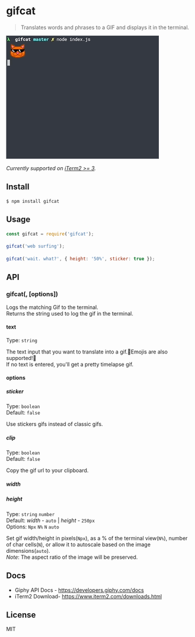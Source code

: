 # gifcat

>  Translates words and phrases to a GIF and displays it in the terminal.

![](./media/demo.gif)

*Currently supported on [iTerm2 >= 3](https://www.iterm2.com/downloads.html).*

## Install

```
$ npm install gifcat
```

## Usage

```js
const gifcat = require('gifcat');

gifcat('web surfing');

gifcat('wait. what?', { height: '50%', sticker: true });

```

## API

### gifcat(<text>, [options])
 
Logs the matching Gif to the terminal.<br> 
Returns the string used to log the gif in the terminal.

#### text

Type: `string` 

The text input that you want to translate into a gif.🌈Emojis are also supported!🌈<br>
If no text is entered, you'll get a pretty timelapse gif.

#### options

##### sticker

Type: `boolean`<br>
Default: `false`<br>

Use stickers gifs instead of classic gifs.

##### clip

Type: `boolean`<br>
Default: `false`

Copy the gif url to your clipboard.

##### width
##### height

Type: `string` `number`<br>
Default: *width* - `auto` | *height* - `250px`<br>
Options: `Npx` `N%` `N` `auto`

Set gif width/height in pixels(`Npx`), as a % of the terminal view(`N%`), number of char cells(`N`), or allow it to autoscale based on the image dimensions(`auto`).<br>
*Note*: The aspect ratio of the image will be preserved.

## Docs

- Giphy API Docs - https://developers.giphy.com/docs
- iTerm2 Download- https://www.iterm2.com/downloads.html

## License 

MIT
